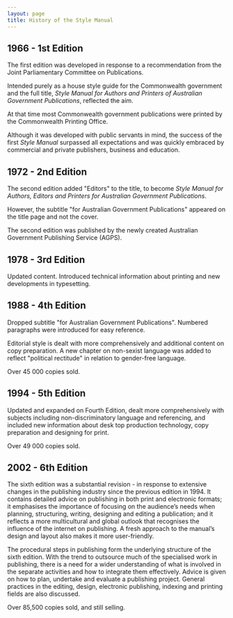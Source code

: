 ```yaml
---
layout: page
title: History of the Style Manual
---
```


## 1966 - 1st Edition
The first edition was developed in response to a recommendation from the Joint Parliamentary Committee on Publications.

Intended purely as a house style guide for the Commonwealth government and the full title, *Style Manual for Authors and Printers of Australian Government Publications*, reflected the aim.

At that time most Commonwealth government publications were printed by the Commonwealth Printing Office.

Although it was developed with public servants in mind, the success of the first *Style Manual* surpassed all expectations and was quickly embraced by commercial and private publishers, business and education.

## 1972 - 2nd Edition
The second edition added "Editors" to the title, to become *Style Manual for Authors, Editors and Printers for Australian Government Publications*.

However, the subtitle "for Australian Government Publications" appeared on the title page and not the cover.

The second edition was published by the newly created Australian Government Publishing Service (AGPS).

## 1978 - 3rd Edition
Updated content. Introduced technical information about printing and new developments in typesetting.

## 1988 - 4th Edition
Dropped subtitle  "for Australian Government Publications". Numbered paragraphs were introduced for easy reference.

Editorial style is dealt with more comprehensively and additional content on copy preparation. A new chapter on non-sexist language was added to reflect "political rectitude" in relation to gender-free language.

Over 45 000 copies sold.

## 1994 - 5th Edition
Updated and expanded on Fourth Edition, dealt more comprehensively with subjects including non-discriminatory language and referencing, and included new information about desk top production technology, copy preparation and designing for print.

Over 49 000 copies sold.

## 2002 - 6th Edition
The sixth edition was a substantial revision - in response to extensive changes in the publishing industry since the previous edition in 1994. It contains detailed advice on publishing in both print and electronic formats; it emphasises the importance of focusing on the audience’s needs when planning, structuring, writing, designing and editing a publication; and it reflects a more multicultural and global outlook that recognises the influence of the internet on publishing. A fresh approach to the manual’s design and layout also makes it more user-friendly.

The procedural steps in publishing form the underlying structure of the sixth edition. With the trend to outsource much of the specialised work in publishing, there is a need for a wider understanding of what is involved in the separate activities and how to integrate them effectively. Advice is given on how to plan, undertake and evaluate a publishing project. General practices in the editing, design, electronic publishing, indexing and printing fields are also discussed.

Over 85,500 copies sold, and still selling.